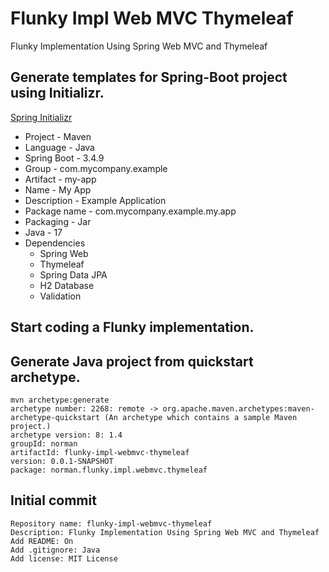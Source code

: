 # Flunky Impl Web MVC Thymeleaf
Flunky Implementation Using Spring Web MVC and Thymeleaf

## Generate templates for Spring-Boot project using Initializr.

[Spring Initializr](https://start.spring.io/)

* Project - Maven
* Language - Java
* Spring Boot - 3.4.9
* Group - com.mycompany.example
* Artifact - my-app
* Name - My App
* Description - Example Application
* Package name - com.mycompany.example.my.app
* Packaging - Jar
* Java - 17
* Dependencies
    * Spring Web
    * Thymeleaf
    * Spring Data JPA
    * H2 Database
    * Validation

## Start coding a Flunky implementation.

## Generate Java project from quickstart archetype.
    mvn archetype:generate
    archetype number: 2268: remote -> org.apache.maven.archetypes:maven-archetype-quickstart (An archetype which contains a sample Maven project.)
    archetype version: 8: 1.4
    groupId: norman
    artifactId: flunky-impl-webmvc-thymeleaf
    version: 0.0.1-SNAPSHOT
    package: norman.flunky.impl.webmvc.thymeleaf

## Initial commit
    Repository name: flunky-impl-webmvc-thymeleaf
    Description: Flunky Implementation Using Spring Web MVC and Thymeleaf
    Add README: On
    Add .gitignore: Java
    Add license: MIT License

